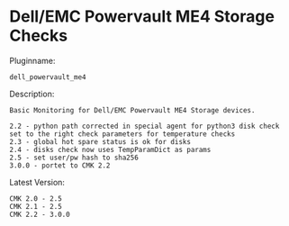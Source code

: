 # Dell/EMC Powervault ME4 Storage Checks

Pluginname:

    dell_powervault_me4

Description:

    Basic Monitoring for Dell/EMC Powervault ME4 Storage devices.

    2.2 - python path corrected in special agent for python3 disk check set to the right check parameters for temperature checks
    2.3 - global hot spare status is ok for disks
    2.4 - disks check now uses TempParamDict as params
    2.5 - set user/pw hash to sha256
    3.0.0 - portet to CMK 2.2

Latest Version:

    CMK 2.0 - 2.5
    CMK 2.1 - 2.5
    CMK 2.2 - 3.0.0
